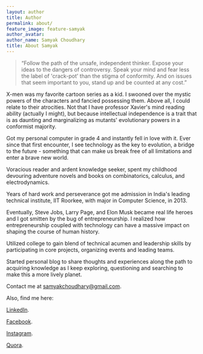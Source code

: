 ```yaml
---
layout: author
title: Author
permalink: about/
feature_image: feature-samyak
author_avatar:
author_name: Samyak Choudhary
title: About Samyak
---
```


> “Follow the path of the unsafe, independent thinker. Expose your ideas to the dangers of controversy. Speak your mind and fear less the label of 'crack-pot' than the stigma of conformity. And on issues that seem important to you, stand up and be counted at any cost.”

X-men was my favorite cartoon series as a kid. I swooned over the mystic powers of the characters and fancied possessing them. Above all, I could relate to their atrocities. Not that I have professor Xavier's mind reading ability (actually I might), but because intellectual independence is a trait that is as daunting and marginalizing as mutants' evolutionary powers in a conformist majority.

Got my personal computer in grade 4 and instantly fell in love with it. Ever since that first encounter, I see technology as the key to evolution, a bridge to the future - something that can make us break free of all limitations and enter a brave new world.

Voracious reader and ardent knowledge seeker, spent my childhood devouring adventure novels and books on combinatorics, calculus, and electrodynamics.

Years of hard work and perseverance got me admission in India's leading technical institute, IIT Roorkee, with major in Computer Science, in 2013.

Eventually, Steve Jobs, Larry Page, and Elon Musk became real life heroes and I got smitten by the bug of entrepreneurship. I realized how entrepreneurship coupled with technology can have a massive impact on shaping the course of human history.

Utilized college to gain blend of technical acumen and leadership skills by participating in core projects, organizing events and leading teams.

Started personal blog to share thoughts and experiences along the path to acquiring knowledge as I keep exploring, questioning and searching to make this a more lively planet. 

Contact me at <a href = "mailto:samyakchoudhary@gmail.com">samyakchoudhary@gmail.com</a>.

Also, find me here:

<a href = "https://www.linkedin.com/in/samyakchoudhary/">LinkedIn</a>.

<a href = "http://facebook.com/samyak.choudhary.355">Facebook</a>.

<a href = "http://instagram.com/samyak.choudhary/">Instagram</a>.

<a href = "https://www.quora.com/profile/Samyak-Choudhary">Quora</a>.


